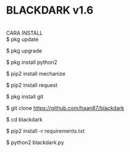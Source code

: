 # BLACKDARK v1.6<br>
<br>
CARA INSTALL<br>
$ pkg update<br>

$ pkg upgrade<br>

$ pkg install python2<br>

$ pip2 install mechanize<br>

$ pip2 install request<br>

$ pkg install git<br>

$ git clone https://github.com/haan87/blackdark<br>

$ cd blackdark<br>

$ pip2 install -r requirements.txt<br>

$ python2 blackdark.py<br>
